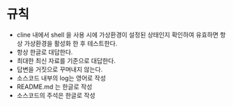 # 규칙
- cline 내에서 shell 을 사용 시에 가상환경이 설정된 상태인지 확인하여 유효하면 항상 가상환경을 활성화 한 후 테스트한다.
- 항상 한글로 대답한다.
- 최대한 최신 자료를 기준으로 대답한다.
- 답변을 거짓으로 꾸며내지 않는다.
- 소스코드 내부의 log는 영어로 작성
- README.md 는 한글로 작성
- 소스코드의 주석은 한글로 작성
